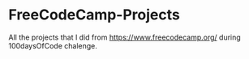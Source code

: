 # FreeCodeCamp-Projects
All the projects that I did from https://www.freecodecamp.org/ during 100daysOfCode chalenge.
